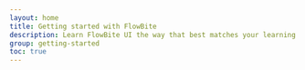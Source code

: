 ```yaml
---
layout: home
title: Getting started with FlowBite
description: Learn FlowBite UI the way that best matches your learning style.
group: getting-started
toc: true
---
```

